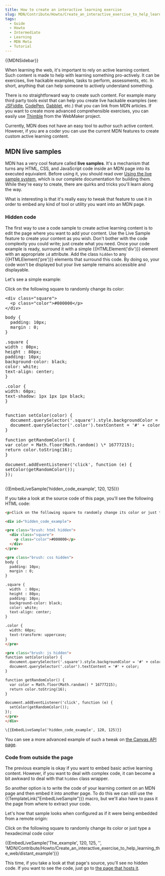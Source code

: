 ```yaml
---
title: How to create an interactive learning exercise
slug: MDN/Contribute/Howto/Create_an_interactive_exercise_to_help_learning_the_web
tags:
  - Guide
  - Howto
  - Intermediate
  - Learning
  - MDN Meta
  - Tutorial
---
```

{{MDNSidebar}}

When learning the web, it's important to rely on active learning content. Such content is made to help with learning something pro-actively. It can be exercises, live hackable examples, tasks to perform, assessments, etc. In short, anything that can help someone to actively understand something.

There is no straightforward way to create such content. For example many third party tools exist that can help you create live hackable examples (see: [JSFiddle](https://jsfiddle.net/), [CodePen](https://codepen.io/), [Dabblet](https://dabblet.com/), etc.) that you can link from MDN articles. If you want to create more advanced comprehensible exercises, you can easily use [Thimble](https://thimble.mozilla.org) from the WebMaker project.

Currently, MDN does not have an easy tool to author such active content. However, if you are a coder you can use the current MDN features to create custom active learning content.

## MDN live samples

MDN has a very cool feature called **live samples**. It's a mechanism that turns any HTML, CSS, and JavaScript code inside an MDN page into its executed equivalent. Before using it, you should read over [Using the live sample system](/en-US/docs/MDN/Structures/Live_samples), which is our complete documentation for building them. While they're easy to create, there are quirks and tricks you'll learn along the way.

What is interesting is that it's really easy to tweak that feature to use it in order to embed any kind of tool or utility you want into an MDN page.

### Hidden code

The first way to use a code sample to create active learning content is to edit the page where you want to add your content. Use the Live Sample feature to create your content as you wish. Don't bother with the code complexity you could write; just create what you need. Once your code example is ready, surround it with a simple {{HTMLElement('div')}} element with an appropriate `id` attribute. Add the class `hidden` to any {{HTMLElement('pre')}} elements that surround this code. By doing so, your code won't be displayed but your live sample remains accessible and displayable.

Let's see a simple example:

Click on the following square to randomly change its color:

<div id="hidden_code_example">
  <pre class="brush: html hidden">&#x3C;div class="square">
  &#x3C;p class="color">#000000&#x3C;/p>
&#x3C;/div></pre>

  <pre class="brush: css hidden">body {
  padding: 10px;
  margin : 0;
}

.square {
width : 80px;
height : 80px;
padding: 10px;
background-color: black;
color: white;
text-align: center;
}

.color {
width: 60px;
text-shadow: 1px 1px 1px black;
}

</pre>

  <pre class="brush: js hidden">function setColor(color) {
  document.querySelector('.square').style.backgroundColor = '#' + color;
  document.querySelector('.color').textContent = '#' + color;
}

function getRandomColor() {
var color = Math.floor(Math.random() \* 16777215);
return color.toString(16);
}

document.addEventListener('click', function (e) {
setColor(getRandomColor());
});

</pre>
</div>

{{EmbedLiveSample('hidden_code_example', 120, 125)}}

If you take a look at the source code of this page, you'll see the following HTML code:

```html
<p>Click on the following square to randomly change its color or just type an hexadecimal code color</p>

<div id="hidden_code_example">

<pre class="brush: html hidden">
  <div class="square">
    <p class="color">#000000</p>
  </div>
</pre>

<pre class="brush: css hidden">
body {
  padding: 10px;
  margin : 0;
}

.square {
  width  : 80px;
  height : 80px;
  padding: 10px;
  background-color: black;
  color: white;
  text-align: center;
}

.color {
  width: 60px;
  text-transform: uppercase;
}
</pre>

<pre class="brush: js hidden">
function setColor(color) {
  document.querySelector('.square').style.backgroundColor = '#' + color;
  document.querySelector('.color').textContent = '#' + color;
}

function getRandomColor() {
  var color = Math.floor(Math.random() * 16777215);
  return color.toString(16);
}

document.addEventListener('click', function (e) {
  setColor(getRandomColor());
});
</pre>
</div>

\{{EmbedLiveSample('hidden_code_example', 120, 125)}}
```

You can see a more advanced example of such a tweak on [the Canvas API page](/en-US/docs/Web/API/Canvas_API#javascript).

### Code from outside the page

The previous example is okay if you want to embed basic active learning content. However, if you want to deal with complex code, it can become a bit awkward to deal with that `hidden` class wrapper.

So another option is to write the code of your learning content on an MDN page and then embed it into another page. To do this we can still use the {{TemplateLink("EmbedLiveSample")}} macro, but we'll also have to pass it the page from where to extract your code.

Let's how that sample looks when configured as if it were being embedded from a remote origin:

Click on the following square to randomly change its color or just type a hexadecimal code color

{{EmbedLiveSample('The_example', 120, 125, '', 'MDN/Contribute/Howto/Create_an_interactive_exercise_to_help_learning_the_web/distant_example')}}

This time, if you take a look at that page's source, you'll see no hidden code. If you want to see the code, just go to [the page that hosts it](/en-US/docs/MDN/Contribute/Howto/Create_an_interactive_exercise_to_help_learning_the_web/distant_example).
